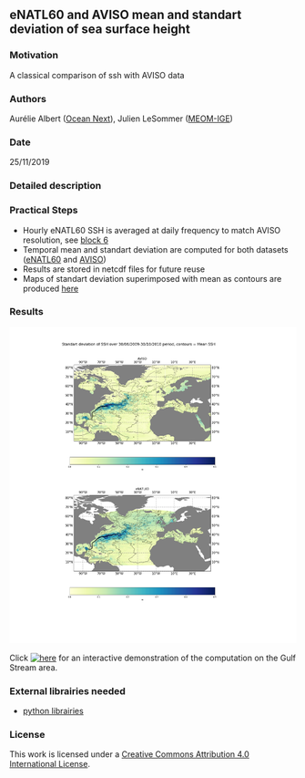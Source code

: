 ## eNATL60 and AVISO mean and standart deviation of sea surface height

### Motivation

A classical comparison of ssh with AVISO data

### Authors

Aurélie Albert ([Ocean Next](https://ocean-next.fr)), Julien LeSommer ([MEOM-IGE](https://github.com/meom-group.io))

### Date

25/11/2019

### Detailed description

### Practical Steps

  - Hourly eNATL60 SSH is averaged at daily frequency to match AVISO resolution, see [block 6](https://github.com/ocean-next/eNATL60/blob/master/analysis/mesoscale-variability/notebooks/2019-11-25-AA-std-mean-ssh-eNATL60-1h-to-1d.ipynb)
  - Temporal mean and standart deviation are computed for both datasets ([eNATL60](https://github.com/ocean-next/eNATL60/blob/master/analysis/mesoscale-variability/notebooks/2019-11-25-AA-std-mean-ssh-eNATL60-1h-to-1d.ipynb) and [AVISO](https://github.com/ocean-next/eNATL60/blob/master/analysis/mesoscale-variability/notebooks/2019-11-25-AA-std-mean-ssh-AVISO.ipynb))
  - Results are stored in netcdf files for future reuse
  - Maps of standart deviation superimposed with mean as contours are produced [here](https://github.com/ocean-next/eNATL60/blob/master/analysis/mesoscale-variability/notebooks/2019-11-25-AA-plots-std-mean-ssh-AVISO-eNATL60-mac.ipynb) 
  
### Results

![plot](https://github.com/ocean-next/eNATL60/blob/master/04_assessment/mesoscale-variability/plots/std-mean-SSH-AVISO-eNATL60-BLBT02.png)

Click [![here](https://binder.pangeo.io/badge_logo.svg)](https://binder.pangeo.io/v2/gh/ocean-next/test-binder/master) for an interactive demonstration of the computation on the Gulf Stream area.
  

### External librairies needed
  
  - [python librairies](environment.yaml)

### License
This work is licensed under a <a rel="license" href="http://creativecommons.org/licenses/by/4.0/">Creative Commons Attribution 4.0 International License</a>.
